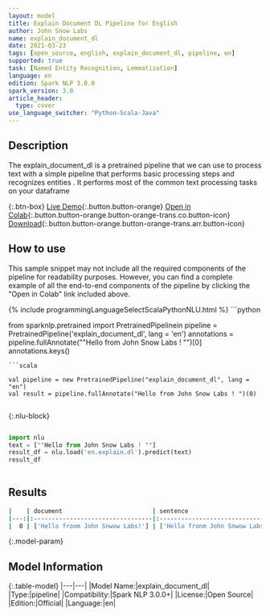 ```yaml
---
layout: model
title: Explain Document DL Pipeline for English
author: John Snow Labs
name: explain_document_dl
date: 2021-03-23
tags: [open_source, english, explain_document_dl, pipeline, en]
supported: true
task: [Named Entity Recognition, Lemmatization]
language: en
edition: Spark NLP 3.0.0
spark_version: 3.0
article_header:
  type: cover
use_language_switcher: "Python-Scala-Java"
---
```


## Description

The explain_document_dl is a pretrained pipeline that we can use to process text with a simple pipeline that performs basic processing steps 
        and recognizes entities .
         It performs most of the common text processing tasks on your dataframe

{:.btn-box}
[Live Demo](https://demo.johnsnowlabs.com/public/NER_EN_18/){:.button.button-orange}
[Open in Colab](https://colab.research.google.com/github/JohnSnowLabs/spark-nlp-workshop/blob/master/tutorials/streamlit_notebooks/NER_EN.ipynb){:.button.button-orange.button-orange-trans.co.button-icon}
[Download](https://s3.amazonaws.com/auxdata.johnsnowlabs.com/public/models/explain_document_dl_en_3.0.0_3.0_1616473268265.zip){:.button.button-orange.button-orange-trans.arr.button-icon}

## How to use

This sample snippet may not include all the required components of the pipeline for readability purposes. However, you can find a complete example of all the end-to-end components of the pipeline by clicking the "Open in Colab" link included above.




<div class="tabs-box" markdown="1">
{% include programmingLanguageSelectScalaPythonNLU.html %}
```python

from sparknlp.pretrained import PretrainedPipelinein
pipeline = PretrainedPipeline('explain_document_dl', lang = 'en')
annotations =  pipeline.fullAnnotate(""Hello from John Snow Labs ! "")[0]
annotations.keys()

```
```scala

val pipeline = new PretrainedPipeline("explain_document_dl", lang = "en")
val result = pipeline.fullAnnotate("Hello from John Snow Labs ! ")(0)


```

{:.nlu-block}
```python

import nlu
text = [""Hello from John Snow Labs ! ""]
result_df = nlu.load('en.explain.dl').predict(text)
result_df
    
```
</div>

## Results

```bash
|    | document                         | sentence                         | token                                            | checked                                         | lemma                                           | stem                                           | pos                                    | embeddings                   | ner                                                    | entities                         |
|---:|:---------------------------------|:---------------------------------|:-------------------------------------------------|:------------------------------------------------|:------------------------------------------------|:-----------------------------------------------|:---------------------------------------|:-----------------------------|:-------------------------------------------------------|:---------------------------------|
|  0 | ['Hello fronm John Snwow Labs!'] | ['Hello fronm John Snwow Labs!'] | ['Hello', 'fronm', 'John', 'Snwow', 'Labs', '!'] | ['Hello', 'front', 'John', 'Snow', 'Labs', '!'] | ['Hello', 'front', 'John', 'Snow', 'Labs', '!'] | ['hello', 'front', 'john', 'snow', 'lab', '!'] | ['UH', 'NN', 'NNP', 'NNP', 'NNP', '.'] | [[0.2668800055980682,.,...]] | ['B-ORG', 'I-ORG', 'I-ORG', 'I-ORG', 'I-ORG', 'I-ORG'] | ['Hello fronm John Snwow Labs!'] ||    | document   | sentence   | token     | checked   | lemma     | stem      | pos    | embeddings                   | ner       | entities   |

```

{:.model-param}
## Model Information

{:.table-model}
|---|---|
|Model Name:|explain_document_dl|
|Type:|pipeline|
|Compatibility:|Spark NLP 3.0.0+|
|License:|Open Source|
|Edition:|Official|
|Language:|en|
